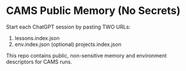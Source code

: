 # CAMS Public Memory (No Secrets)

Start each ChatGPT session by pasting TWO URLs:
1) lessons.index.json
2) env.index.json
(optional) projects.index.json

This repo contains public, non-sensitive memory and environment descriptors for CAMS runs.
